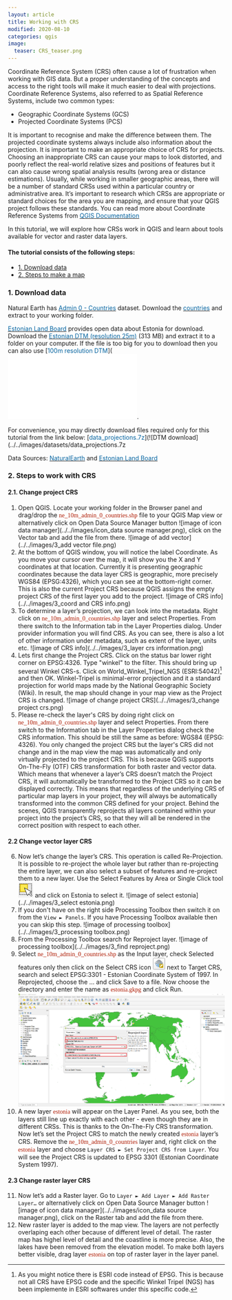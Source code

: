 ```yaml
---
layout: article
title: Working with CRS
modified: 2020-08-10
categories: qgis
image:
  teaser: CRS_teaser.png
---
```


Coordinate Reference System (CRS) often cause a lot of frustration when working with GIS data. But a proper understanding of the concepts and access to the right tools will make it much easier to deal with projections. Coordinate Reference Systems, also referred to as Spatial Reference Systems, include two common types:
+ Geographic Coordinate Systems (GCS)
+ Projected Coordinate Systems (PCS)

It is important to recognise and make the difference between them. The projected coordinate systems always include also information about the projection. It is important to make an appropriate choice of CRS for projects. Choosing an inappropriate CRS can cause your maps to look distorted, and poorly reflect the real-world relative sizes and positions of features but it can also cause wrong spatial analysis results (wrong area or distance estimations). Usually, while working in smaller geographic areas, there will be a number of standard CRSs used within a particular country or administrative area. It’s important to research which CRSs are appropriate or standard choices for the area you are mapping, and ensure that your QGIS project follows these standards. You can read more about Coordinate Reference Systems from [<span style="color:#0564A0">QGIS Documentation</span>](https://docs.qgis.org/3.16/en/docs/gentle_gis_introduction/coordinate_reference_systems.html#coordinate-reference-systems)

In this tutorial, we will explore how CRSs work in QGIS and learn about tools available for vector and raster data layers.

#### The tutorial consists of the following steps:

- [1. Download data](#1-download-data)
- [2. Steps to make a map](#2-steps-to-make-a-map)

### 1. Download data

Natural Earth has [<span style="color:#0564A0">Admin 0 - Countries</span>](http://www.naturalearthdata.com/downloads/10m-cultural-vectors/) dataset. Download the [<span style="color:#0564A0">countries</span>](https://www.naturalearthdata.com/http//www.naturalearthdata.com/download/10m/cultural/ne_10m_admin_0_countries.zip) and extract to your working folder.

[<span style="color:#0564A0">Estonian Land Board</span>](https://geoportaal.maaamet.ee/eng/Spatial-Data-p58.html) provides open data about Estonia for download. Download the [<span style="color:#0564A0"> Estonian DTM (resolution 25m)</span>](https://geoportaal.maaamet.ee/index.php?lang_id=2&plugin_act=otsing&andmetyyp=mp_korgusmudelid&dl=1&f=dem_25m_eesti.tif&page_id=664) (313 MB) and extract it to a folder on your computer. If the file is too big for you to download then you can also use [<span style="color:#0564A0">100m resolution DTM</span>](![DTM download](../../images/datasets/est_dtm100.7z).

For convenience, you may directly download files required only for this tutorial from the link below:
[<span style="color:#0564A0">data_projections.7z</span>](![DTM download](../../images/datasets/data_projections.7z

Data Sources: [<span style="color:#0564A0">NaturalEarth</span>](https://www.naturalearthdata.com/) and [<span style="color:#0564A0">Estonian Land Board</span>](https://maaamet.ee/en)
### 2. Steps to work with CRS
#### 2.1. Change project CRS
1. Open QGIS. Locate your working folder in the Browser panel and drag/drop the <span style="font-family:Consolas; color:#AF1B03">ne_10m_admin_0_countries.shp</span> file to your QGIS Map view or alternatively click on Open Data Source Manager button ![image of icon data manager](../../images/icon_data source manager.png), click on the Vector tab and add the file from there.
![image of add vector](../../images/3_add vector file.png)
2. At the bottom of QGIS window, you will notice the label Coordinate. As you move your cursor over the map, it will show you the X and Y coordinates at that location. Currently it is presenting geographic coordinates because the data layer CRS is geographic, more precisely WGS84 (EPSG:4326), which you can see at the bottom-right corner. This is also the current Project CRS because QGIS assigns the empty project CRS of the first layer you add to the project.
![image of CRS info](../../images/3_coord and CRS info.png)
3. To determine a layer’s projection, we can look into the metadata. Right click on <span style="font-family:Consolas; color:#AF1B03">ne_10m_admin_0_countries.shp</span> layer and select Properties. From there switch to the Information tab in the Layer Properties dialog. Under provider information you will find CRS. As you can see, there is also a lot of other information under metadata, such as extent of the layer, units etc.
![image of CRS info](../../images/3_layer crs information.png)
4. Lets first change the Project CRS. Click on the status bar lower right corner on EPSG:4326. Type "winkel" to the filter. This should bring up several Winkel CRS-s. Click on World_Winkel_Tripel_NGS (ESRI:54042)[^1] and then OK. Winkel-Tripel is minimal-error projection and it a standard projection for world maps made by the National Geographic Society (Wiki). In result, the map should change in your map view as the Project CRS is changed.
![image of change project CRS](../../images/3_change project crs.png)
5. Please re-check the layer's CRS by doing right click on <span style="font-family:Consolas; color:#AF1B03">ne_10m_admin_0_countries.shp</span> layer and select Properties. From there switch to the Information tab in the Layer Properties dialog check the CRS information. This should be still the same as before: WGS84 (EPSG: 4326). You only changed the project CRS but the layer's CRS did not change and in the map view the map was automatically and only virtually projected to the project CRS. This is because QGIS supports On-The-Fly (OTF) CRS transformation for both raster and vector data. Which means that whenever a layer’s CRS doesn’t match the Project CRS, it will automatically be transformed to the Project CRS so it can be displayed correctly. This means that regardless of the underlying CRS of particular map layers in your project, they will always be automatically transformed into the common CRS defined for your project. Behind the scenes, QGIS transparently reprojects all layers contained within your project into the project’s CRS, so that they will all be rendered in the correct position with respect to each other.

#### 2.2 Change vector layer CRS
6. Now let’s change the layer’s CRS. This operation is called Re-Projection. It is possible to re-project the whole layer but rather than re-projecting the entire layer, we can also select a subset of features and re-project them to a new layer. Use the Select Features by Area or Single Click tool ![icon of select](../../images/icon_select.png) and click on Estonia to select it.
![image of select estonia](../../images/3_select estonia.png)
7. If you don't have on the right side Processing Toolbox then switch it on from the `View ► Panels`. If you have Processing Toolbox available then you can skip this step.
![image of processing toolbox](../../images/3_processing toolbox.png)
8. From the Processing Toolbox search for Reproject layer.
![image of processing toolbox](../../images/3_find reproject.png)
9. Select <span style="font-family:Consolas; color:#AF1B03">ne_10m_admin_0_countries.shp</span> as the Input layer, check Selected features only then click on the Select CRS icon ![icon of select](../../images/icon_CRS2.png) next to Target CRS, search and select EPSG:3301 - Estonian Coordinate System of 1997. In Reprojected, choose the ... and click Save to a file. Now choose the directory and enter the name as <span style="font-family:Consolas; color:#AF1B03">estonia.gkpg</span> and click Run.
![image of processing toolbox](../../images/3_reproject.png)
10. A new layer <span style="font-family:Consolas; color:#AF1B03">estonia</span> will appear on the Layer Panel. As you see, both the layers still line up exactly with each other - even though they are in different CRSs. This is thanks to the On-The-Fly CRS transformation.
Now let’s set the Project CRS to match the newly created <span style="font-family:Consolas; color:#AF1B03">estonia</span>  layer’s CRS. Remove the <span style="font-family:Consolas; color:#AF1B03">ne_10m_admin_0_countries</span>  layer and, right click on the <span style="font-family:Consolas; color:#AF1B03">estonia</span> layer and choose `Layer CRS ► Set Project CRS from Layer`.
You will see the Project CRS is updated to EPSG 3301 (Estonian Coordinate System 1997).

#### 2.3 Change raster layer CRS
11. Now let’s add a Raster layer. Go to `Layer ► Add Layer ► Add Raster Layer…` or alternatively click on Open Data Source Manager button ![image of icon data manager](../../images/icon_data source manager.png), click on the Raster tab and add the file from there.
12. New raster layer is added to the map view. The layers are not perfectly overlaping each other because of different level of detail. The raster map has highel level of detail and the coastline is more precise. Also, the lakes have been removed from the elevation model. To make both layers better visible, drag layer <span style="font-family:Consolas; color:#AF1B03">estonia</span> on top of raster layer in the layer panel.

[^1]: As you might notice there is ESRI code instead of EPSG. This is because not all CRS have EPSG code and the specific Winkel Tripel (NGS) has been implemente in ESRI softwares under this specific code.
